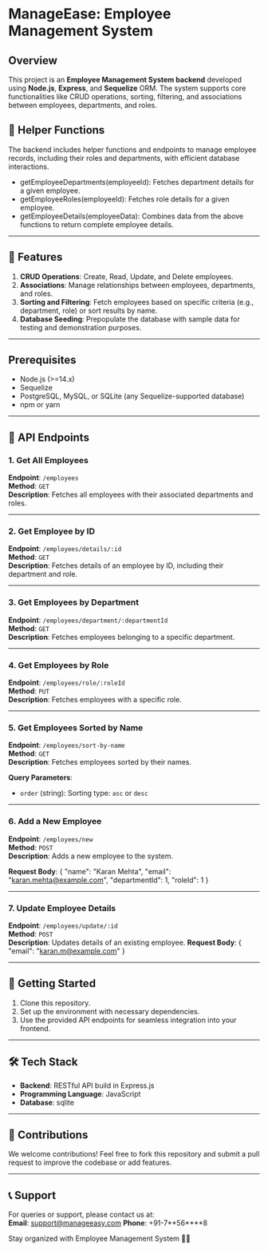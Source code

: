 # ManageEase: Employee Management System

## Overview
This project is an **Employee Management System backend** developed using **Node.js**, **Express**, and **Sequelize** ORM. The system supports core functionalities like CRUD operations, sorting, filtering, and associations between employees, departments, and roles.


## 🚀 Helper Functions
The backend includes helper functions and endpoints to manage employee records, including their roles and departments, with efficient database interactions.

- getEmployeeDepartments(employeeId): Fetches department details for a given employee.
- getEmployeeRoles(employeeId): Fetches role details for a given employee.
- getEmployeeDetails(employeeData): Combines data from the above functions to return complete employee details.

---

## 📜 Features
1. **CRUD Operations**: Create, Read, Update, and Delete employees.
2. **Associations**: Manage relationships between employees, departments, and roles.
3. **Sorting and Filtering**: Fetch employees based on specific criteria (e.g., department, role) or sort results by name.
4. **Database Seeding**: Prepopulate the database with sample data for testing and demonstration purposes.


---

## Prerequisites
- Node.js (>=14.x)
- Sequelize
- PostgreSQL, MySQL, or SQLite (any Sequelize-supported database)
- npm or yarn


---

## 📘 API Endpoints

### 1. **Get All Employees**
**Endpoint**: `/employees`  
**Method**: `GET`  
**Description**: Fetches all employees with their associated departments and roles.

---

### 2. **Get Employee by ID**
**Endpoint**: `/employees/details/:id`  
**Method**: `GET`  
**Description**: Fetches details of an employee by ID, including their department and role.

---

### 3. **Get Employees by Department**
**Endpoint**: `/employees/department/:departmentId`  
**Method**: `GET`  
**Description**: Fetches employees belonging to a specific department.

---

### 4. **Get Employees by Role**
**Endpoint**: `/employees/role/:roleId`  
**Method**: `PUT`  
**Description**: Fetches employees with a specific role.


---

### 5. **Get Employees Sorted by Name**
**Endpoint**: `/employees/sort-by-name`  
**Method**: `GET`  
**Description**: Fetches employees sorted by their names.

**Query Parameters**:
- `order` (string): Sorting type: `asc` or `desc` 

---

### 6. **Add a New Employee**
**Endpoint**: `/employees/new`  
**Method**: `POST`  
**Description**: Adds a new employee to the system.

**Request Body**: 
{
  "name": "Karan Mehta",
  "email": "karan.mehta@example.com",
  "departmentId": 1,
  "roleId": 1
}

---

### 7. **Update Employee Details**
**Endpoint**: `/employees/update/:id`  
**Method**: `POST`  
**Description**: Updates details of an existing employee.
**Request Body**: 
{
  "email": "karan.m@example.com"
}


---

## 🚀 Getting Started

1. Clone this repository.
2. Set up the environment with necessary dependencies.
3. Use the provided API endpoints for seamless integration into your frontend.

---

## 🛠️ Tech Stack

- **Backend**: RESTful API build in Express.js
- **Programming Language**: JavaScript
- **Database**: sqlite

---

## 🌟 Contributions

We welcome contributions! Feel free to fork this repository and submit a pull request to improve the codebase or add features.

---

## 📞 Support

For queries or support, please contact us at:  
**Email**: support@manageeasy.com
**Phone**: +91-7**56\*\***8

Stay organized with Employee Management System 📝✨